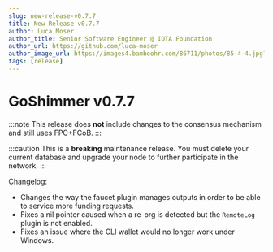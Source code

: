```yaml
---
slug: new-release-v0.7.7
title: New Release v0.7.7
author: Luca Moser
author_title: Senior Software Engineer @ IOTA Foundation
author_url: https://github.com/luca-moser
author_image_url: https://images4.bamboohr.com/86711/photos/85-4-4.jpg?Policy=eyJTdGF0ZW1lbnQiOlt7IlJlc291cmNlIjoiaHR0cHM6Ly9pbWFnZXM0LmJhbWJvb2hyLmNvbS84NjcxMS8qIiwiQ29uZGl0aW9uIjp7IkRhdGVHcmVhdGVyVGhhbiI6eyJBV1M6RXBvY2hUaW1lIjoxNjMyMzEzNjUxfSwiRGF0ZUxlc3NUaGFuIjp7IkFXUzpFcG9jaFRpbWUiOjE2MzQ5MDU2NjF9fX1dfQ__&Signature=hFmmIsMq6ixckr-MdEq-GF5sZ1kZHGl0mgpZLd3IpYznswOq9xkiNHeQk56eqZgHteIXrvvF48MOJDw~t2-5W~4gUjdXz638SShuCyUfuqEwAz8Ms68h1dloNwL7wfcN4X4TVb75u-aBcZcVguQOAL-KBj-0UUT9lJrUjfm6njSVH~ir3KdPQmFrH52UXSRBnOvjpYfKJ-2ep-izZpkWvgEDB~nOQ-ztB5WtLRxaV4EgxT8HW5O4rwDlL0N7ZLrjs5OvSJjgwvYvhSwAVIrEaiqfUY8OPVnawzCRDZ1LYSPvWWWsBjJOlNbXy6JUsBRNzY0ncKFxKZkHTPtxty1I3g__&Key-Pair-Id=APKAIZ7QQNDH4DJY7K4Q
tags: [release]
---
```

# GoShimmer v0.7.7

:::note
This release does **not** include changes to the consensus mechanism and still uses FPC+FCoB.
:::

:::caution
This is a **breaking** maintenance release. You must delete your current database and upgrade your node to further participate in the network.
:::

Changelog:
- Changes the way the faucet plugin manages outputs in order to be able to service more funding requests.
- Fixes a nil pointer caused when a re-org is detected but the `RemoteLog` plugin is not enabled.
- Fixes an issue where the CLI wallet would no longer work under Windows.